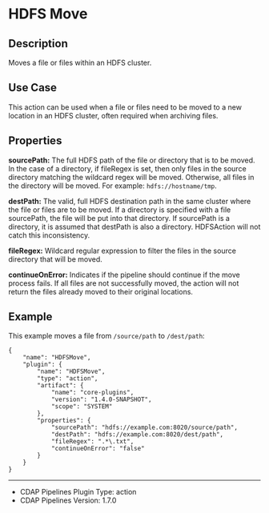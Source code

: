 # HDFS Move


Description
-----------
Moves a file or files within an HDFS cluster.


Use Case
--------
This action can be used when a file or files need to be moved to a new location in an HDFS cluster, 
often required when archiving files.


Properties
----------
**sourcePath:** The full HDFS path of the file or directory that is to be moved. In the case of a directory, if
fileRegex is set, then only files in the source directory matching the wildcard regex will be moved.
Otherwise, all files in the directory will be moved. For example: `hdfs://hostname/tmp`.

**destPath:** The valid, full HDFS destination path in the same cluster where the file or files are to be moved.
If a directory is specified with a file sourcePath, the file will be put into that directory. If sourcePath is
a directory, it is assumed that destPath is also a directory. HDFSAction will not catch this inconsistency.

**fileRegex:** Wildcard regular expression to filter the files in the source directory that will be moved.

**continueOnError:** Indicates if the pipeline should continue if the move process fails. If all files are not 
successfully moved, the action will not return the files already moved to their original locations.


Example
-------
This example moves a file from `/source/path` to `/dest/path`:

    {
        "name": "HDFSMove",
        "plugin": {
            "name": "HDFSMove",
            "type": "action",
            "artifact": {
                "name": "core-plugins",
                "version": "1.4.0-SNAPSHOT",
                "scope": "SYSTEM"
            },
            "properties": {
                "sourcePath": "hdfs://example.com:8020/source/path",
                "destPath": "hdfs://example.com:8020/dest/path",
                "fileRegex": ".*\.txt",
                "continueOnError": "false"
            }
        }
    }

---
- CDAP Pipelines Plugin Type: action
- CDAP Pipelines Version: 1.7.0
